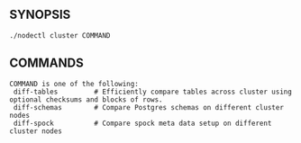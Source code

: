 ## SYNOPSIS
    ./nodectl cluster COMMAND
 
## COMMANDS
    COMMAND is one of the following:
     diff-tables         # Efficiently compare tables across cluster using optional checksums and blocks of rows.
     diff-schemas        # Compare Postgres schemas on different cluster nodes
     diff-spock          # Compare spock meta data setup on different cluster nodes
